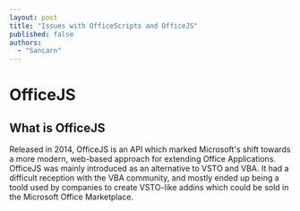```yaml
---
layout: post
title: "Issues with OfficeScripts and OfficeJS"
published: false
authors:
  - "Sancarn"
---
```


# OfficeJS

## What is OfficeJS

Released in 2014, OfficeJS is an API which marked Microsoft's shift towards a more modern, web-based approach for extending Office Applications. OfficeJS was mainly introduced as an alternative to VSTO and VBA. It had a difficult reception with the VBA community, and mostly ended up being a toold used by companies to create VSTO-like addins which could be sold in the Microsoft Office Marketplace.
